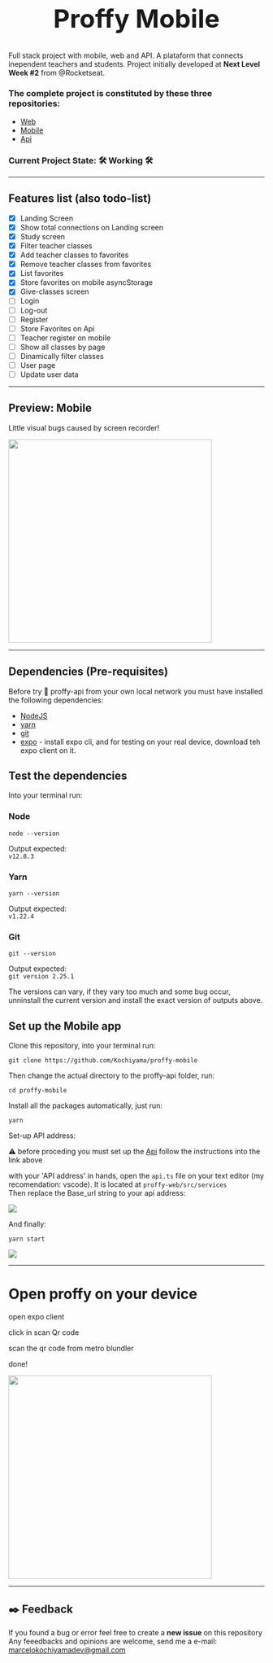 <h1 style="text-align: center; font-size: 50px">
  Proffy Mobile
</h1>

Full stack project with mobile, web and API. A plataform that connects inependent teachers and students.
Project initially developed at **Next Level Week #2** from @Rocketseat.
 
### The complete project is constituted by these three repositories:

- [Web](https://github.com/Kochiyama/proffy-web) 
- [Mobile](https://github.com/Kochiyama/proffy-mobile) 
- [Api](https://github.com/Kochiyama/proffy-api)

### Current Project State: :hammer_and_wrench: Working :hammer_and_wrench: 
---
## Features list (also todo-list)

- [x] Landing Screen
- [x] Show total connections on Landing screen
- [x] Study screen
- [x] Filter teacher classes
- [x] Add teacher classes to favorites
- [x] Remove teacher classes from favorites
- [x] List favorites
- [x] Store favorites on mobile asyncStorage
- [x] Give-classes screen
- [ ] Login
- [ ] Log-out
- [ ] Register
- [ ] Store Favorites on Api
- [ ] Teacher register on mobile
- [ ] Show all classes by page
- [ ] Dinamically filter classes
- [ ] User page
- [ ] Update user data

---
## Preview: Mobile
Little visual bugs caused by screen recorder!

<img src="readme-assets/preview.gif" width="400px" />

---

## Dependencies (Pre-requisites)

Before try :microscope: proffy-api from your own local network you must have installed the following dependencies:

- [NodeJS](https://nodejs.org/en/download/)
- [yarn](https://classic.yarnpkg.com/en/docs/install/#debian-stable)
- [git](https://git-scm.com/downloads)
- [expo](https://expo.io/tools#cli) - install expo cli, and for testing on your real device, download teh expo client on it.

## Test the dependencies
Into your terminal run:  

### Node

```
node --version
```
Output expected:   
`v12.8.3`

### Yarn

```
yarn --version
```
Output expected:  
`v1.22.4`

### Git

```
git --version
```
Output expected:  
`git version 2.25.1`

The versions can vary, if they vary too much and some bug occur, unninstall the current version and install the exact version of outputs above. 


## Set up the Mobile app

Clone this repository, into your terminal run: 
```
git clone https://github.com/Kochiyama/proffy-mobile
```

Then change the actual directory to the proffy-api folder, run: 
```
cd proffy-mobile
```

Install all the packages automatically, just run: 
```
yarn
```

Set-up API address:

:warning: before proceding you must set up the [Api](https://github.com/Kochiyama/proffy-api)
follow the instructions into the link above

with your 'API address' in hands, open the `api.ts` file on your text editor (my recomendation: vscode). 
It is located at `proffy-web/src/services`  
Then replace the Base_url string to your api address:

<img src="readme-assets/base_url.gif" />

And finally: 
```
yarn start
```

<img src="readme-assets/yarn-start-mobile.gif" />

---
# Open proffy on your device

open expo client

click in scan Qr code

scan the qr code from metro blundler

done!

<img src="readme-assets/connect.gif" width="400px" />

---

## :black_nib: Feedback
If you found a bug or error feel free to create a **new issue** on this repository  
Any feeedbacks and opinions are welcome, send me a e-mail:
marcelokochiyamadev@gmail.com
